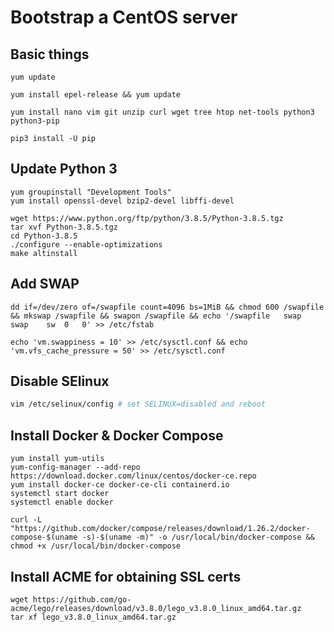 # Bootstrap a CentOS server

## Basic things

```
yum update

yum install epel-release && yum update

yum install nano vim git unzip curl wget tree htop net-tools python3 python3-pip

pip3 install -U pip
```

## Update Python 3

```
yum groupinstall "Development Tools"
yum install openssl-devel bzip2-devel libffi-devel

wget https://www.python.org/ftp/python/3.8.5/Python-3.8.5.tgz
tar xvf Python-3.8.5.tgz
cd Python-3.8.5
./configure --enable-optimizations
make altinstall
```

## Add SWAP

```
dd if=/dev/zero of=/swapfile count=4096 bs=1MiB && chmod 600 /swapfile && mkswap /swapfile && swapon /swapfile && echo '/swapfile   swap    swap    sw  0   0' >> /etc/fstab

echo 'vm.swappiness = 10' >> /etc/sysctl.conf && echo 'vm.vfs_cache_pressure = 50' >> /etc/sysctl.conf
```

## Disable SElinux

```bash
vim /etc/selinux/config # set SELINUX=disabled and reboot
```

## Install Docker & Docker Compose

```
yum install yum-utils
yum-config-manager --add-repo https://download.docker.com/linux/centos/docker-ce.repo
yum install docker-ce docker-ce-cli containerd.io
systemctl start docker
systemctl enable docker

curl -L "https://github.com/docker/compose/releases/download/1.26.2/docker-compose-$(uname -s)-$(uname -m)" -o /usr/local/bin/docker-compose && chmod +x /usr/local/bin/docker-compose
```

## Install ACME for obtaining SSL certs

```
wget https://github.com/go-acme/lego/releases/download/v3.8.0/lego_v3.8.0_linux_amd64.tar.gz
tar xf lego_v3.8.0_linux_amd64.tar.gz
```
